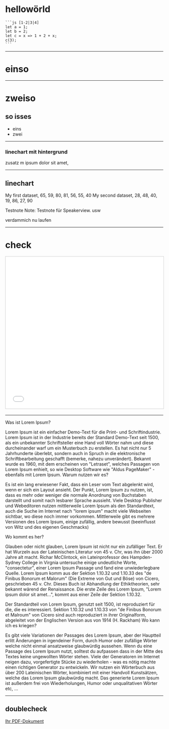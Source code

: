 # hellowörld
    ```js [1-2|3|4]
    let a = 1;
    let b = 2;
    let c = x => 1 + 2 + x;
    c(3);
    ```
---

<!-- .slide: data-background-image="https://images.unsplash.com/photo-1465146344425-f00d5f5c8f07?ixlib=rb-1.2.1&ixid=eyJhcHBfaWQiOjEyMDd9&auto=format&fit=crop&w=1355&q=80" data-background-size="cover" data-background-position="center" data-background-opacity="0.5" -->
# einso 

---

# zweiso
## so isses

- eins <!-- .element: class="fragment" data-fragment-index="1" -->
- zwei <!-- .element: class="fragment" data-fragment-index="2" -->

---

### linechart mit hintergrund
<canvas data-chart="line">
<!--
{
 "data": {
  "labels": ["January"," February"," March"," April"," May"," June"," July"],
  "datasets": [
   {
    "data":[65,59,80,81,56,55,40],
    "label":"My first dataset","backgroundColor":"rgba(20,220,220,.8)"
   },
   {
    "data":[28,48,40,19,86,27,90],
    "label":"My second dataset","backgroundColor":"rgba(220,120,120,.8)"
   }
  ]
 },
 "options": { "responsive": "true" }
}
-->
</canvas>
zusatz m ipsum dolor sit amet, 

___

## linechart
<canvas class="stretch" data-chart="line">
My first dataset, 65, 59, 80, 81, 56, 55, 40
<!-- This is a comment that will be ignored -->
My second dataset, 28, 48, 40, 19, 86, 27, 90
<!--
{
 "data" : {
  "labels" : ["Enero", "Febrero", "Marzo", "Avril", "Mayo", "Junio", "Julio"],
  "datasets" : [{ "borderColor": "#0f0", "borderDash": ["5","10"] }, { "borderColor": "#0ff" } ]
 }
}
-->
</canvas>

Testnote
Note:
Testnote für Speakerview.
usw

verdammich nu laufen

___

# check
<iframe src="//www.slideshare.net/slideshow/embed_code/key/Fr6pVEwNbfy8Lc" width="595" height="485" frameborder="0" marginwidth="0" marginheight="0" scrolling="no" style="border:1px solid #CCC; border-width:1px; margin-bottom:5px; max-width: 100%;" allowfullscreen> </iframe> 
    
--- 

<!-- .slide: section class="scrollable" --> 

Was ist Lorem Ipsum? 

Lorem Ipsum ist ein einfacher Demo-Text für die Print- und Schriftindustrie. Lorem Ipsum ist in der Industrie bereits der Standard Demo-Text seit 1500, als ein unbekannter Schriftsteller eine Hand voll Wörter nahm und diese durcheinander warf um ein Musterbuch zu erstellen. Es hat nicht nur 5 Jahrhunderte überlebt, sondern auch in Spruch in die elektronische Schriftbearbeitung geschafft (bemerke, nahezu unverändert). Bekannt wurde es 1960, mit dem erscheinen von "Letraset", welches Passagen von Lorem Ipsum enhielt, so wie Desktop Software wie "Aldus PageMaker" - ebenfalls mit Lorem Ipsum.
Warum nutzen wir es?

Es ist ein lang erwiesener Fakt, dass ein Leser vom Text abgelenkt wird, wenn er sich ein Layout ansieht. Der Punkt, Lorem Ipsum zu nutzen, ist, dass es mehr oder weniger die normale Anordnung von Buchstaben darstellt und somit nach lesbarer Sprache aussieht. Viele Desktop Publisher und Webeditoren nutzen mittlerweile Lorem Ipsum als den Standardtext, auch die Suche im Internet nach "lorem ipsum" macht viele Webseiten sichtbar, wo diese noch immer vorkommen. Mittlerweile gibt es mehrere Versionen des Lorem Ipsum, einige zufällig, andere bewusst (beeinflusst von Witz und des eigenen Geschmacks)

Wo kommt es her?

Glauben oder nicht glauben, Lorem Ipsum ist nicht nur ein zufälliger Text. Er hat Wurzeln aus der Lateinischen Literatur von 45 v. Chr, was ihn über 2000 Jahre alt macht. Richar McClintock, ein Lateinprofessor des Hampden-Sydney College in Virgnia untersuche einige undeutliche Worte, "consectetur", einer Lorem Ipsum Passage und fand eine unwiederlegbare Quelle. Lorem Ipsum komm aus der Sektion 1.10.32 und 1.10.33 des "de Finibus Bonorum et Malorum" (Die Extreme von Gut und Böse) von Cicero, geschrieben 45 v. Chr. Dieses Buch ist Abhandlung der Ethiktheorien, sehr bekannt wärend der Renaissance. Die erste Zeile des Lorem Ipsum, "Lorem ipsum dolor sit amet...", kommt aus einer Zeile der Sektion 1.10.32.

Der Standardteil von Lorem Ipsum, genutzt seit 1500, ist reproduziert für die, die es interessiert. Sektion 1.10.32 und 1.10.33 von "de Finibus Bonorum et Malroum" von Cicero sind auch reproduziert in ihrer Originalform, abgeleitet von der Englischen Version aus von 1914 (H. Rackham)
Wo kann ich es kriegen?

Es gibt viele Variationen der Passages des Lorem Ipsum, aber der Hauptteil erlitt Änderungen in irgendeiner Form, durch Humor oder zufällige Wörter welche nicht einmal ansatzweise glaubwürdig aussehen. Wenn du eine Passage des Lorem Ipsum nutzt, solltest du aufpassen dass in der Mitte des Textes keine ungewollten Wörter stehen. Viele der Generatoren im Internet neigen dazu, vorgefertigte Stücke zu wiederholen - was es nötig machte einen richtigen Generator zu entwickeln. Wir nutzen ein Wörterbuch aus über 200 Lateinischen Wörter, kombiniert mit einer Handvoll Kunstsätzen, welche das Lorem Ipsum glaubwürdig macht. Das generierte Lorem Ipsum ist außerdem frei von Wiederholungen, Humor oder unqualitativen Wörter etc, ...

---

## doublecheck
<a href="/Users/oraum/Downloads/liste-der-anspruchsberechtigten-berufe-gueltig-27-04-2020.pdf">Ihr PDF-Dokument</a>
